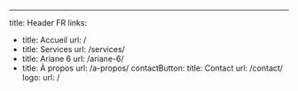 ---
title: Header FR
links: 
  - title: Accueil
    url: /    
  - title: Services
    url: /services/    
  - title: Ariane 6
    url: /ariane-6/    
  - title: À propos
    url: /a-propos/
contactButton:
  title: Contact 
  url: /contact/
logo:
  url: /